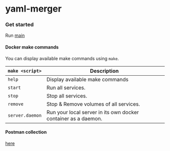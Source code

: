 # yaml-merger

### Get started

Run [main](./src/__main__.py) 

#### Docker make commands

You can display available make commands using `make`.

| `make <script>`      | Description                                                                  |
| -------------------- | ---------------------------------------------------------------------------- |
| `help`               | Display available make commands                                              |
| `start`              | Run all services.                                                            |
| `stop`               | Stop all services.                                                           |
| `remove`             | Stop & Remove volumes of all services.                                       |
| `server.daemon`      | Run your local server in its own docker container as a daemon.               |

#### Postman collection

[here](./attachments/postman/yaml-merger.postman_collection.json)